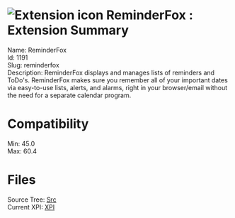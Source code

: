 # ![Extension icon](https://addons.thunderbird.net/user-media/addon_icons/1/1191-64.png?modified=mcrushed) ReminderFox : Extension Summary

Name: ReminderFox  
Id: 1191  
Slug: reminderfox  
Description: ReminderFox displays and manages lists of reminders and ToDo's. ReminderFox makes sure you remember all of your important dates via easy-to-use lists, alerts, and alarms, right in your browser/email without the need for a separate calendar program.
  

# Compatibility
Min: 45.0  
Max: 60.4  

# Files

Source Tree: [Src](C:/Dev/Thunderbird/ThunderKdB/xall/x60/1191-reminderfox/src)  
Current XPI: [XPI](C:/Dev/Thunderbird/ThunderKdB/xall/x60/1191-reminderfox/xpi)  



